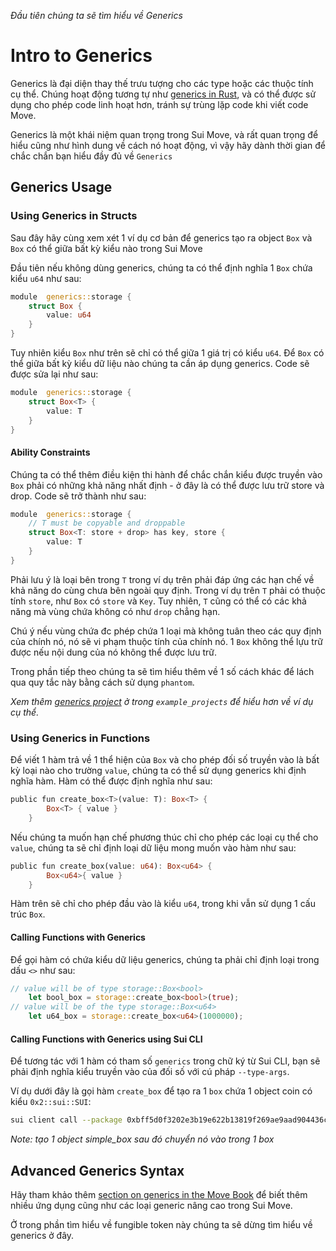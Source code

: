 *Đầu tiên chúng ta sẽ tìm hiểu về Generics*
# Intro to Generics

Generics là đại diện thay thế trưu tượng cho các type hoặc các thuộc tính cụ thể. Chúng hoạt động tương tự như [generics in Rust](https://doc.rust-lang.org/stable/book/ch10-00-generics.html), và có thể được sử dụng cho phép code linh hoạt hơn, tránh sự trùng lặp code khi viết code Move.

Generics là một khái niệm quan trọng trong Sui Move, và rất quan trọng để hiểu cũng như hình dung về cách nó hoạt động, vì vậy hãy dành thời gian để chắc chắn bạn hiểu đầy đủ về `Generics`

## Generics Usage

### Using Generics in Structs

Sau đây hãy cùng xem xét 1 ví dụ cơ bản để generics tạo ra object `Box` và `Box` có thể giữa bất kỳ kiểu nào trong Sui Move

Đầu tiên nếu không dùng generics, chúng ta có thể định nghĩa 1 `Box` chứa kiểu `u64` như sau:
```rust
module  generics::storage {
    struct Box {
        value: u64
    }
}
```

Tuy nhiên kiểu `Box` như trên sẽ chỉ có thể giữa 1 giá trị có kiểu `u64`. Để `Box` có thể giữa bất kỳ kiểu dữ liệu nào chúng ta cần áp dụng generics. Code sẽ được sửa lại như sau:
```rust
module  generics::storage {
    struct Box<T> {
        value: T
    }
}
```

#### Ability Constraints

Chúng ta có thể thêm điều kiện thi hành để chắc chắn kiểu được truyền vào `Box` phải có những khả năng nhất định - ở đây là có thể được lưu trữ store và drop. Code sẽ trở thành như sau:
```rust
module  generics::storage {
    // T must be copyable and droppable 
    struct Box<T: store + drop> has key, store {
        value: T
    }
}
```

Phải lưu ý là loại bên trong `T` trong ví dụ trên phải đáp ứng các hạn chế về khả năng do cùng chưa bên ngoài quy định. Trong ví dụ trên `T` phải có thuộc tính `store`, như `Box` có `store` và `Key`. Tuy nhiên, `T` cũng có thể có các khả năng mà vùng chứa không có như `drop` chẳng hạn. 

Chú ý nếu vùng chứa đc phép chứa 1 loại mà không tuân theo các quy định của chính nó, nó sẽ vi phạm thuộc tính của chính nó. 1 `Box` không thể lựu trữ được nếu nội dung của nó không thể được lưu trữ.

Trong phần tiếp theo chúng ta sẽ tìm hiểu thêm về 1 số cách khác để lách qua quy tắc này bằng cách sử dụng `phantom`.

*Xem thêm [generics project](./sources/generics.move) ở trong `example_projects` để hiểu hơn về ví dụ cụ thể.*

### Using Generics in Functions

Để viết 1 hàm trả về 1 thể hiện của `Box` và cho phép đối số truyền vào là bất kỳ loại nào cho trường `value`, chúng ta có thể sử dụng generics khi định nghĩa hàm. Hàm có thể được định nghĩa như sau:

```rust
public fun create_box<T>(value: T): Box<T> {
        Box<T> { value }
    }
```

Nếu chúng ta muốn hạn chế phương thúc chỉ cho phép các loại cụ thể cho `value`, chúng ta sẽ chỉ định loại dữ liệu mong muốn vào hàm như sau:

```rust
public fun create_box(value: u64): Box<u64> {
        Box<u64>{ value }
    }
```
 
Hàm trên sẽ chỉ cho phép đầu vào là kiểu `u64`, trong khi vẫn sử dụng 1 cấu trúc `Box`. 

#### Calling Functions with Generics

Để gọi hàm có chứa kiểu dữ liệu generics, chúng ta phải chỉ định loại trong dấu `<>` như sau:

```rust
// value will be of type storage::Box<bool>
    let bool_box = storage::create_box<bool>(true);
// value will be of the type storage::Box<u64>
    let u64_box = storage::create_box<u64>(1000000);
```

#### Calling Functions with Generics using Sui CLI

Để tương tác với 1 hàm có tham số `generics` trong chữ ký từ Sui CLI, bạn sẽ phải định nghĩa kiểu truyền vào của đối số với cú pháp `--type-args`.

Ví dụ dưới đây là gọi hàm `create_box` để tạo ra 1 `box` chứa 1 object coin có kiểu `0x2::sui::SUI`:

```bash
sui client call --package 0xbff5d0f3202e3b19e622b13819f269ae9aad904436cc557bace358266938e2ec --module generics --function create_box --args $OBJECT_ID --type-args 0x2::sui::SUI --gas-budget 10000000
```

*Note: tạo 1 object simple_box sau đó chuyển nó vào trong 1 box*
## Advanced Generics Syntax
 
Hãy tham khảo thêm [section on generics in the Move Book](https://move-book.com/advanced-topics/understanding-generics.html) để biết thêm nhiều ứng dụng cũng như các loại generic nâng cao trong Sui Move.

Ở trong phần tìm hiểu về fungible token này chúng ta sẽ dừng tìm hiểu về generics ở đây.